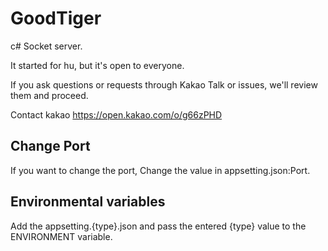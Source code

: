 # GoodTiger

c# Socket server.

It started for hu, but it's open to everyone.

If you ask questions or requests through Kakao Talk or issues, we'll review them and proceed.

Contact kakao https://open.kakao.com/o/g66zPHD

## Change Port

If you want to change the port, Change the value in appsetting.json:Port.

## Environmental variables

Add the appsetting.{type}.json and pass the entered {type} value to the ENVIRONMENT variable.
